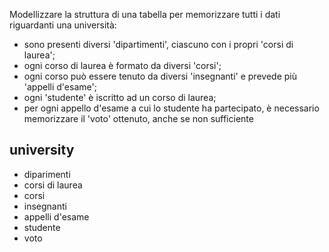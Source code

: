 Modellizzare la struttura di una tabella per memorizzare tutti i dati riguardanti una università:
- sono presenti diversi 'dipartimenti', ciascuno con i propri 'corsi di laurea';
- ogni corso di laurea è formato da diversi 'corsi';
- ogni corso può essere tenuto da diversi 'insegnanti' e prevede più 'appelli d'esame';
- ogni 'studente' è iscritto ad un corso di laurea;
- per ogni appello d'esame a cui lo studente ha partecipato, è necessario memorizzare il 'voto' ottenuto, anche se non sufficiente


## university

- diparimenti
- corsi di laurea
- corsi
- insegnanti
- appelli d'esame
- studente
- voto